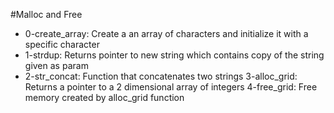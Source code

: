 #Malloc and Free
- 0-create_array: Create a an array of characters and initialize it with a specific character
- 1-strdup: Returns pointer to new string which contains copy of the string given as param
- 2-str_concat: Function that concatenates two strings
3-alloc_grid: Returns a pointer to a 2 dimensional array of integers
4-free_grid: Free memory created by alloc_grid function
